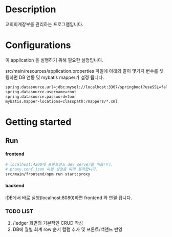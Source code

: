 # Description

교회회계장부를 관리하는 프로그램입니다.

# Configurations

이 application 을 실행하기 위해 필요한 설정입니다.

src/main/resources/application.properties 파일에 아래와 같이 몇가지 변수를 셋팅하면 DB 연동 및 mybatis mapper가 설정 됩니다.

```bash
spring.datasource.url=jdbc:mysql://localhost:3307/springboot?useSSL=false
spring.datasource.username=root
spring.datasource.password=toor
mybatis.mapper-locations=classpath:/mappers/*.xml
```
# Getting started

## Run

#### frontend
```bash
# localhost:4200에 프론트앤드 dev server를 띄웁니다.
# proxy.conf.json 파일 설정을 따라 동작합니다.
src/main/frontend/npm run start:proxy
```

#### backend
IDE에서 바로 실행(localhost:8080)하면 frontend 와 연결 됩니다.

### TODO LIST
1) /ledger 화면의 기본적인 CRUD 작성
2) DB에 월별 회계 row 순서 컬럼 추가 및 프론트/백앤드 반영
 